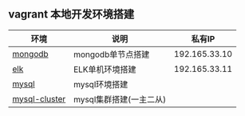 ## vagrant 本地开发环境搭建

| 环境 | 说明 |私有IP|
|---|---|---|
|[mongodb](./mongodb)|mongodb单节点搭建|192.165.33.10|
|[elk](./elk)|ELK单机环境搭建|192.165.33.11|
|[mysql](./mysql)|mysql环境搭建||
|[mysql-cluster](./mysql-cluster)|mysql集群搭建(一主二从)||
